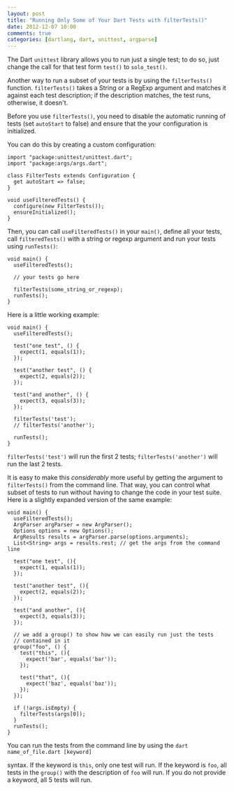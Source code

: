 ```yaml
---
layout: post
title: "Running Only Some of Your Dart Tests with filterTests()"
date: 2012-12-07 10:00
comments: true
categories: [dartlang, dart, unittest, argparse]
---
```

The Dart `unittest` library allows you to run just a single test; to do so,
just change the call for that test form `test()` to `solo_test()`. 

Another way to run a subset of your tests is by using the `filterTests()`
function. `filterTests()` takes a String or a RegExp argument and matches
it against each test description; if the description matches, the test 
runs, otherwise, it doesn't. 

Before you use `filterTests()`, you need to disable the automatic running of
tests (set `autoStart` to false) and ensure that the your configuration is
initialized.

You can do this by creating a custom configuration:

    import "package:unittest/unittest.dart";
    import "package:args/args.dart";
    
    class FilterTests extends Configuration {
      get autoStart => false;
    }
    
    void useFilteredTests() {
      configure(new FilterTests());
      ensureInitialized();  
    }
    

Then, you can call `useFilteredTests()` in your `main()`, define all your
tests, call `filteredTests()` with a string or regexp argument and run your
tests using `runTests()`:

    void main() {
      useFilteredTests();

      // your tests go here

      filterTests(some_string_or_regexp);
      runTests();
    }


Here is a little working example:

    void main() {
      useFilteredTests();
      
      test("one test", () {
        expect(1, equals(1));
      }); 
      
      test("another test", () {
        expect(2, equals(2));
      });
      
      test("and another", () {
        expect(3, equals(3));
      });
      
      filterTests('test');
      // filterTests('another');
            
      runTests();
    }

`filterTests('test')` will run the first 2 tests; `filterTests('another')` will
run the last 2 tests.


It is easy to make this _considerably_ more useful by getting the argument to
`filterTests()` from the command line. That way, you can control what subset of
tests to run without having to change the code in your test suite. Here is a
slightly expanded version of the same example: 

    void main() {
      useFilteredTests();
      ArgParser argParser = new ArgParser();
      Options options = new Options();
      ArgResults results = argParser.parse(options.arguments);
      List<String> args = results.rest; // get the args from the command line
       
      test("one test", (){
        expect(1, equals(1));
      }); 
      
      test("another test", (){
        expect(2, equals(2));
      });
      
      test("and another", (){
        expect(3, equals(3));
      });
      
      // we add a group() to show how we can easily run just the tests
      // contained in it
      group("foo", () {
        test("this", (){
          expect('bar', equals('bar'));
        }); 
        
        test("that", (){
          expect('baz', equals('baz'));
        });
      });
      
      if (!args.isEmpty) {
        filterTests(args[0]);
      }
      runTests();
    }

You can run the tests from the command line by using the 
    `dart name_of_file.dart [keyword]`

syntax. If the keyword is `this`, only one test will run. If the keyword is
`foo`, all tests in the `group()` with the description of `foo` will run.
If you do not provide a keyword, all 5 tests will run.

